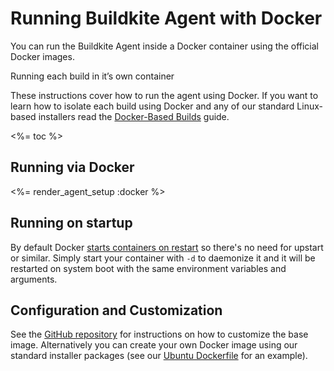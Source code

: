 # Running Buildkite Agent with Docker

You can run the Buildkite Agent inside a Docker container using the official Docker images.

<div class="Docs__note">
<p class="Docs__note__heading">Running each build in it’s own container</p>
<p>These instructions cover how to run the agent using Docker. If you want to learn how to isolate each build using Docker and any of our standard Linux-based installers read the <a href="/docs/guides/docker-containerized-builds">Docker-Based Builds</a> guide.</p>
</div>

<%= toc %>

## Running via Docker

<%= render_agent_setup :docker %>

## Running on startup

By default Docker [starts containers on restart](https://docs.docker.com/articles/host_integration/) so there's no need for upstart or similar. Simply start your container with `-d` to daemonize it and it will be restarted on system boot with the same environment variables and arguments.

## Configuration and Customization

See the [GitHub repository](https://github.com/buildkite/docker-buildkite-agent) for instructions on how to customize the base image. Alternatively you can create your own Docker image using our standard installer packages (see our [Ubuntu Dockerfile](https://github.com/buildkite/docker-buildkite-agent/blob/master/ubuntu/Dockerfile) for an example).
